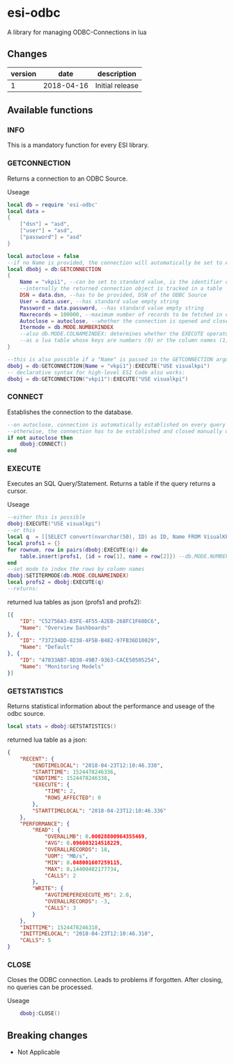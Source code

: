 # esi-odbc

A library for managing ODBC-Connections in lua

## Changes

version | date | description
------- | ---- | -----------
1 | 2018-04-16 | Initial release

## Available functions

### INFO

This is a mandatory function for every ESI library.

### GETCONNECTION

Returns a connection to an ODBC Source.

Useage

```lua
local db = require 'esi-odbc'
local data = 
{
    ["dsn"] = "asd",
    ["user"] = "asd",
    ["password"] = "asd"
}

local autoclose = false
--if no Name is provided, the connection will automatically be set to Autoclose
local dbobj = db:GETCONNECTION
{
    Name = "vkpi1", --can be set to standard value, is the identifier of the connection, 
    --internally the returned connection object is tracked in a table
    DSN = data.dsn, --has to be provided, DSN of the ODBC Source
    User = data.user, --has standard value empty string
    Password = data.password, --has standard value empty string
    Maxrecords = 100000, --maximum number of records to be fetched in one call, has standard value 10000
    Autoclose = autoclose, --whether the connection is opened and closed on demand when executing a query, by default false
    Itermode = db.MODE.NUMBERINDEX 
    --also db.MODE.COLNAMEINDEX: determines whether the EXECUTE operatur returns rows 
    --as a lua table whose keys are numbers (0) or the column names (1)
}

--this is also possible if a "Name" is passed in the GETCONNECTION argument table
dbobj = db:GETCONNECTION{Name = "vkpi1"}:EXECUTE("USE visualkpi")
-- declarative syntax for high-level ESI Code also works:
dbobj = db:GETCONNECTION("vkpi1"):EXECUTE("USE visualkpi")
```

### CONNECT

Establishes the connection to the database.

```lua
--on autoclose, connection is automatically established on every query and closed afterwards
--otherwise, the connection has to be established and closed manually using :CONNECT() and :CLOSE()
if not autoclose then
    dbobj:CONNECT()
end
```

### EXECUTE

Executes an SQL Query/Statement. Returns a table if the query returns a cursor.

Useage

```lua
--either this is possible
dbobj:EXECUTE("USE visualkpi")
--or this
local q  = [[SELECT convert(nvarchar(50), ID) as ID, Name FROM VisualKPI.dbo.tableProfiles]]
local profs1 = {}
for rownum, row in pairs(dbobj:EXECUTE(q)) do
    table.insert(profs1, {id = row[1], name = row[2]}) --db.MODE.NUMBERINDEX
end
--set mode to index the rows by column names
dbobj:SETITERMODE(db.MODE.COLNAMEINDEX)
local profs2 = dbobj:EXECUTE(q)
--returns:
```

returned lua tables as json (profs1 and profs2):

```json
[{
    "ID": "C52756A3-B3FE-4F55-A2EB-268FC1F60DC6",
    "Name": "Overview Dashboards"
}, {
    "ID": "737234DD-8238-4F5B-B482-97FB36D10029",
    "Name": "Default"
}, {
    "ID": "47033AB7-8D38-49B7-9363-CACE50505254",
    "Name": "Monitoring Models"
}]
```

### GETSTATISTICS

Returns statistical information about the performance and useage of the odbc source.

```lua
local stats = dbobj:GETSTATISTICS()
```
returned lua table as a json:

```json
{
    "RECENT": {
        "ENDTIMELOCAL": "2018-04-23T12:10:46.338",
        "STARTTIME": 1524478246336,
        "ENDTIME": 1524478246338,
        "EXECUTE": {
            "TIME": 2,
            "ROWS_AFFECTED": 0
        },
        "STARTTIMELOCAL": "2018-04-23T12:10:46.336"
    },
    "PERFORMANCE": {
        "READ": {
            "OVERALLMB": 0.00028800964355469,
            "AVG": 0.096003214518229,
            "OVERALLRECORDS": 18,
            "UOM": "MB/s",
            "MIN": 0.048001607259115,
            "MAX": 0.14400482177734,
            "CALLS": 2
        },
        "WRITE": {
            "AVGTIMEPEREXECUTE_MS": 2.0,
            "OVERALLRECORDS": -3,
            "CALLS": 3
        }
    },
    "INITTIME": 1524478246310,
    "INITTIMELOCAL": "2018-04-23T12:10:46.310",
    "CALLS": 5
}
```

### CLOSE

Closes the ODBC connection. Leads to problems if forgotten.
After closing, no queries can be processed.

Useage

```lua
    dbobj:CLOSE()
```

## Breaking changes

- Not Applicable